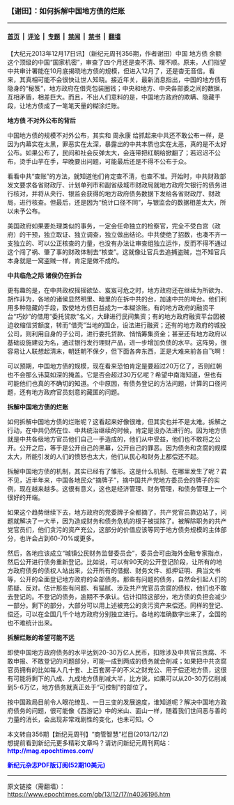 ### 【谢田】：如何拆解中国地方债的烂账

---

#### [首页](../../../..?n4036196) &nbsp;|&nbsp; [评论](../../../../../epoch-comment?n4036196) &nbsp;|&nbsp; [专题](../../../../../epoch-special?n4036196) &nbsp;|&nbsp; [禁闻](../../../../../epoch-news?n4036196) &nbsp;|&nbsp; [禁书](../../../../../books?n4036196) &nbsp;|&nbsp; [翻墙](https://github.com/gfw-breaker/nogfw/blob/master/README.md?n4036196)


<div class="post_content" id="artbody" itemprop="articleBody">
 <!-- article content begin -->
 <p>
  【大纪元2013年12月17日讯】（新纪元周刊356期，作者谢田）中国
  <ok href="https://www.epochtimes.com/gb/tag/%E5%9C%B0%E6%96%B9%E5%80%BA.html">
   地方债
  </ok>
  余额这个顶级的中国“国家机密”，审查了四个月还是查不清、理不顺。原来，人们指望中共审计署能在10月底揭晓地方债的规模，但进入12月了，还是杳无音信。看来，其真相可能不会很快让世人知晓。接近年关，最新消息指出，中国的地方债有隐身的“秘笈”，地方政府在借壳包装圈钱；中央和地方、中央各部委之间的数据，互相矛盾，相差巨大。而且，不出人们意料的是，中国地方政府的欺瞒、隐藏手段，让地方债成了一笔笔天量的糊涂烂账。
 </p>
 <p>
  <b>
   <ok href="https://www.epochtimes.com/gb/tag/%E5%9C%B0%E6%96%B9%E5%80%BA.html">
    地方债
   </ok>
   不对外公布的背后
  </b>
 </p>
 <p>
  中国地方债的规模不对外公布，其实和
  <ok href="https://www.epochtimes.com/gb/tag/%E5%91%A8%E6%B0%B8%E5%BA%B7.html">
   周永康
  </ok>
  给抓起来中共还不敢公布一样，是因为内幕实在太黑，罪恶实在太深，暴露出的中共本质也实在太恶，真的是不太好公布。如果公布了，民间和社会反弹太大，会连带把红朝给掀翻了；若迟迟不公布，烫手山芋在手，早晚要出问题，可能最后还是不得不公布于众。
 </p>
 <p>
  看看中共“查账”的方法，就知道他们肯定查不清，也查不准。开始时，中共财政部发文要求各省财政厅、计划单列市和副省级城市财政局就地方政府欠银行的债务进行核对，并将从央行、银监会获得的地方政府债务数据下发给各省财政厅、财政局，进行核查。但最后，还是因为“统计口径不同”，与银监会的数据相差太大，所以未予公布。
 </p>
 <p>
  美国政府如果要处理类似的事务，一定会任命独立的检察官，完全不受白宫（政府）的干预，独立取证、独立调查，独立做出结论。中共使绝了招数，也凑不齐一支独立的、可以公正核查的力量，也没有办法让审查组独立运作，反而不得不通过这个闯了祸、肇了事的财政体制去“核查”。这就像让官兵去追捕盗贼，岂不知官兵本身就是一窝盗贼一样，肯定是做不成的。
 </p>
 <p>
  <b>
   中共临危之际 诸侯仍在拆台
  </b>
 </p>
 <p>
  更有趣的是，在中共政权摇摇欲坠、岌岌可危之时，地方政府还在继续为所欲为、胡作非为，各地的诸侯显然明里、暗里的在拆中共的台，加速中共的垮台。他们利用多种隐藏的手段，致使地方债日益成为一本糊涂账。有的地方政府的融资平台“巧妙”的借用“委托贷款”名义，大肆进行民间集资；有的地方政府融资平台因被迫收缩信贷额度，转而“借壳”当地的国企，设法进行融资；还有的地方政府的城投公司，则利用自身的子公司，进行委托贷款、悄悄筹集资金；甚至还有地方政府以基础设施建设为名，通过银行发行理财产品，进一步增加负债的水平。这阵势，很容易让人联想起清末，朝廷朝不保夕，但下面各奔东西，正是大难来前各自飞啊！
 </p>
 <p>
  可以预期，中国地方债的规模，现在看来恐怕肯定是要超过20万亿了，否则红朝也不会那么讳莫如深的掩盖。它是否会超过30万亿呢？希望中南海知道，但也有可能他们也真的不确切的知道。个中原因，有债务登记的方法问题，计算的口径问题，还有地方政府官员刻意的藏匿的问题。
 </p>
 <p>
  <b>
   拆解中国地方债的烂账
  </b>
 </p>
 <p>
  如何拆解中国地方债的烂账呢？这看起来好像很难，但其实也并不是太难。拆解之行动，在中共仍然在位、中共统治继续的时候，肯定是没办法进行的。因为地方债就是中共各级地方官员他们自己一手造成的，他们从中受益，他们也不敢将之公开。公开之后，等于是公开自己的黑幕，公开自己的罪恶。因为债务和贪腐的规模太大，所能引发的人们的愤怒也太大，他们从民心和财务上都偿还不起。
 </p>
 <p>
  拆解中国地方债的机制，其实已经有了雏形。这是什么机制、在哪里发生了呢？君不见，近半年来，中国各地民众“摘牌子”，摘中国共产党地方委员会的牌子的实例，现在越来越多。这很有意义，这也是经济管理、财务管理，和债务管理上一个很好的开端。
 </p>
 <p>
  如果这个趋势继续下去，地方政府的党委牌子全都摘了，共产党官员靠边站了，问题就解决了一大半，因为造成财务和债务危机的根子被拔除了。被解除职务的共产党官员们，他们贪污的资产充公，这部分的价值应该等同于地方债务规模的主体部分，也许会占到60-70%或更多。
 </p>
 <p>
  然后，各地应该成立“城镇公民财务监督委员会”，委员会可由海外金融专家指点，然后公开进行债务重新登记。比如说，可以有90天的公开登记阶段，让所有的地方政府债务的债权人站出来，公开所有的借据、财务文件、抵押证明、典当文书等，公开的全面登记地方政府的全部债务。那些有问题的债务，自然会引起人们的质疑、反对。估计那些有问题、有猫腻、涉及共产党官员贪腐的债权，他们也不敢去登记的。不登记的债务，逾期不予承认。估计扣除这部分，地方债的负担会减少一部分。剩下的部分，大部分可以用上述被充公的贪污资产来偿还。同样的登记、偿还，可以在全国几千个地方政府分别独立进行。各地的准确数字出来了，全国的也不难统计出来。
 </p>
 <p>
  <b>
   拆解烂账的希望可能不远
  </b>
 </p>
 <p>
  即使中国地方政府债务的水平达到20-30万亿人民币，扣除涉及中共官员贪腐、不敢申报、不敢登记的问题部分，可能一成到两成的债务就会削减；如果把中共贪腐官员拥有的比如每人几十套、上百套房子的不义之财充公、用于偿还地方债，这很有可能将剩下的八成、九成地方债削减大半，比方说，如果可以从20-30万亿削减到5-6万亿，地方债务就真正处于“可控制”的部位了。
 </p>
 <p>
  按中国政局目前令人眼花缭乱、一日三变的发展速度，谁知道呢？解决中国地方政府债务的问题，很可能像《西游记》中的米山、面山一样，随着我们世间恶与善的力量的消长，会出现非常戏剧性的变化，也未可知。◇
 </p>
 <p>
  本文转自356期【新纪元周刊】“商管智慧”栏目(2013/12/12)
  <br/>
  想提前看到新纪元更多精彩文章吗？请访问新纪元周刊网站：
  <br/>
  <ok href="http://mag.epochtimes.com/ " target="_blank">
   <font color="blue">
    <b>
     http://mag.epochtimes.com/
    </b>
   </font>
  </ok>
 </p>
 <p>
  <ok href="http://mag.epochtimes.com/pdfmag/home.html">
   <font color="blue">
    <b>
     新纪元杂志PDF版订阅(52期10美元)
    </b>
   </font>
  </ok>
 </p>
 <!-- article content end -->
 <div id="below_article_ad">
 </div>
</div>


---

原文链接（需翻墙）：https://www.epochtimes.com/gb/13/12/17/n4036196.htm